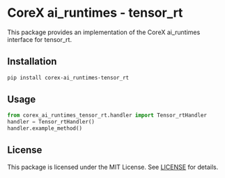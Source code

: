 # CoreX ai_runtimes - tensor_rt

This package provides an implementation of the CoreX ai_runtimes interface for tensor_rt.

## Installation
~~~bash
pip install corex-ai_runtimes-tensor_rt
~~~

## Usage
~~~python
from corex_ai_runtimes_tensor_rt.handler import Tensor_rtHandler
handler = Tensor_rtHandler()
handler.example_method()
~~~

## License
This package is licensed under the MIT License. See [LICENSE](../LICENSE) for details.
